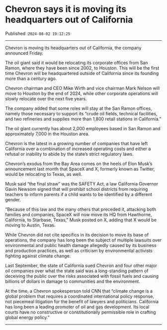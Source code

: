 # Chevron says it is moving its headquarters out of California

Published :`2024-08-02 19:12:25`

---

Chevron is moving its headquarters out of California, the company announced Friday.

The oil giant said it would be relocating its corporate offices from San Ramon, where they have been since 2002, to Houston. This will be the first time Chevron will be headquartered outside of California since its founding more than a century ago.

Chevron chairman and CEO Mike Wirth and vice chairman Mark Nelson will move to Houston by the end of 2024, while other corporate operations will slowly relocate over the next five years.

The company added that some roles will stay at the San Ramon offices, namely those necessary to support its “crude oil fields, technical facilities, and two refineries and supplies more than 1,800 retail stations in California.”

The oil giant currently has about 2,000 employees based in San Ramon and approximately 7,000 in the Houston area.

Chevron is the latest in a growing number of companies that have left California over a combination of increased operating costs and either a refusal or inability to abide by the state’s strict regulatory laws.

Chevron’s exodus from the Bay Area comes on the heels of Elon Musk’s announcement last month that SpaceX and X, formerly known as Twitter, would be relocating to Texas, as well.

Musk said “the final straw” was the SAFETY Act, a law California Governor Gavin Newsom signed that will prohibit school districts from requiring teachers to inform parents if a child wants to be identified by a different gender.

“Because of this law and the many others that preceded it, attacking both families and companies, SpaceX will now move its HQ from Hawthorne, California, to Starbase, Texas,” Musk posted on X, adding that X would be moving to Austin, Texas.

While Chevron did not cite specifics in its decision to move its base of operations, the company has long been the subject of multiple lawsuits over environmental and public health damage allegedly caused by its business and production practices, as well as criticism by environmental activists fighting against climate change.

Last September, the state of California sued Chevron and four other major oil companies over what the state said was a long-standing pattern of deceiving the public over the risks associated with fossil fuels and causing billions of dollars in damage to communities and the environment.

At the time, a Chevron spokesperson told CNN that “climate change is a global problem that requires a coordinated international policy response, not piecemeal litigation for the benefit of lawyers and politicians. California has long been a leading promoter of oil and gas development. Its local courts have no constructive or constitutionally permissible role in crafting global energy policy.”

---


